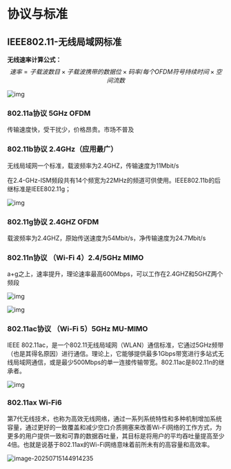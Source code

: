 # 协议与标准

## IEEE802.11-无线局域网标准

**无线速率计算公式：**
$$
速率 = 子载波数目×子载波携带的数据位×码率/每个OFDM符号持续时间×空间流数
$$




![img](D:\AAA\通信算法学习\images\v2-6b31dc18eb4425526bdb064d951d5bf6_r.jpg)

### 802.11a协议 5GHz OFDM

传输速度快，受干扰少，价格昂贵。市场不普及



### 802.11b协议 2.4GHz（应用最广）

无线局域网一个标准，载波频率为2.4GHZ，传输速度为11Mbit/s

在2.4-GHz-ISM频段共有14个频宽为22MHz的频道可供使用。IEEE802.11b的后继标准是IEEE802.11g；

![img](D:\AAA\通信算法学习\images\30853936fc9138274632c5a0782c0812.png)

### 802.11g协议 2.4GHZ OFDM

载波频率为2.4GHZ，原始传送速度为54Mbit/s，净传输速度为24.7Mbit/s



### 802.11n协议 （Wi-Fi 4）2.4/5GHz MIMO

a+g之上，速率提升，理论速率最高600Mbps，可以工作在2.4GHZ和5GHZ两个频段

![img](D:\AAA\通信算法学习\images\v2-af6cf1201183b2331a4b88034dc8b1c5_r.jpg)

![img](D:\AAA\通信算法学习\images\v2-728e109ff660e9526ab75caface7ab5c_r.jpg)



### 802.11ac协议 （Wi-Fi 5）5GHz MU-MIMO

IEEE 802.11ac，是一个802.11无线局域网（WLAN）通信标准，它通过5GHz频带（也是其得名原因）进行通信。理论上，它能够提供最多1Gbps带宽进行多站式无线局域网通信，或是最少500Mbps的单一连接传输带宽。802.11ac是802.11n的继承者。

![img](D:\AAA\通信算法学习\images\v2-5433f08f9e8fc8352ccc28d72727addf_r.jpg)

### **802.11ax Wi-Fi6**

第7代无线技术，也称为高效无线网络，通过一系列系统特性和多种机制增加系统容量，通过更好的一致覆盖和减少空口介质拥塞来改善Wi-Fi网络的工作方式，为更多的用户提供一致和可靠的数据吞吐量，其目标是将用户的平均吞吐量提高至少4倍。也就是说基于802.11ax的Wi-Fi网络意味着前所未有的高容量和高效率。

![image-20250715144914235](D:\AAA\通信算法学习\images\image-20250715144914235.png)



